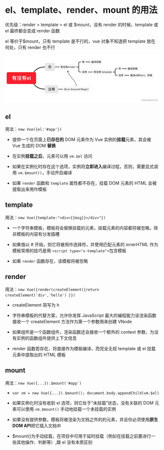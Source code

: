 # el、template、render、mount 的用法 [](#eltemplaterendermount的用法)

优先级：render > template > el 或 $mount，没有 render 的时候，template 或 el 最终都会变成 render 函数

el 等价于$mount，只有 template 是不行的，vue 对象不知道把 template 放在何处，只有 render 也不行

<img src="../../public/vue/mount.png" />

## el

用法：`new Vue({el:'#app'})`

- 提供一个在页面上**已存在的** DOM 元素作为 Vue 实例的**挂载**元素，其会被 Vue 生成的 DOM **替换**

- 在实例**挂载之后**，元素可以用 `vm.$el` 访问

- 如果在实例化时存在这个选项，实例将**立即进入**编译过程，否则，需要显式调用 `vm.$mount()`，手动开启编译

- 如果 `render` 函数和 `template` 属性都不存在，挂载 DOM 元素的 HTML 会被提取出来用作模板

## template

用法：`new Vue({template:"<div>{{msg}}</div>"})`

- 一个字符串模板，模板将会替换挂载的元素，挂载元素的内容都将被忽略，除非模板的内容有分发插槽

- 如果值以 # 开始，则它将被用作选择符，并使用匹配元素的 innerHTML 作为模板常用的技巧是用 `<script type="x-template">`包含模板

- 如果 `render` 函数存在，该模板将被忽略

## render

用法：`new Vue({render(createElement){return createElement('div','hello') }})`

- createElement 简写为 h

- 字符串模板的代替方案，允许你发挥 JavaScript 最大的编程能力该渲染函数接收一个 createElement 方法作为第一个参数用来创建 VNode

- 如果组件是一个函数组件，渲染函数还会接收一个额外的 context 参数，为没有实例的函数组件提供上下文信息

- render 函数若存在，将直接作为模板编译，而完全无视 template 或 el 挂载元素中提取出的 HTML 模板

## mount

用法：`new Vue({...}).$mount('#app')`

- `var vm = new Vue({...}).$mount(); document.body.appendChild(vm.$el)`

- 如果实例化时没有收到 el 选项，则它处于“未挂载”状态，没有关联的 DOM 元素可以使用 `vm.$mount()` 手动地挂载一个未挂载的实例

- 如果没有提供参数，模板将被渲染为文档之外的的元素，并且你必须使用**原生 DOM API**把它插入文档中

- $mount()为手动挂载，在项目中可用于延时挂载（例如在挂载之前要进行一些其他操作、判断等）,跟 el 没有本质区别
